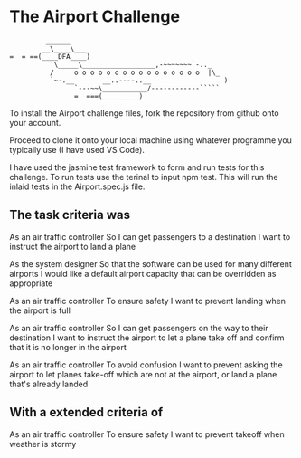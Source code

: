 The Airport Challenge
=================

```
         ______
        __\____\___
=  = ==(____DFA____)
           \_____\__________________,-~~~~~~~`-.._
          /     o o o o o o o o o o o o o o o o  |\_
          `~-.__       __..----..__                  )
                `---~~\___________/------------`````
                =  ===(_________)

```

To install the Airport challenge files, fork  the repository from github onto your account. 

Proceed to clone it onto your local machine using whatever programme you typically use (I have used VS Code).

I have used the jasmine test framework to form and run tests for this challenge. To run tests use the terinal to input npm test. This will run the inlaid tests in the Airport.spec.js file.


The task criteria was
------------------------
As an air traffic controller
So I can get passengers to a destination
I want to instruct the airport to land a plane

As the system designer
So that the software can be used for many different airports
I would like a default airport capacity that can be overridden as appropriate

As an air traffic controller
To ensure safety
I want to prevent landing when the airport is full

As an air traffic controller
So I can get passengers on the way to their destination
I want to instruct the airport to let a plane take off and confirm that it is no longer in the airport

As an air traffic controller
To avoid confusion
I want to prevent asking the airport to let planes take-off which are not at the airport, or land a plane that's already landed


With a extended criteria of 
---------------------------
As an air traffic controller
To ensure safety
I want to prevent takeoff when weather is stormy
